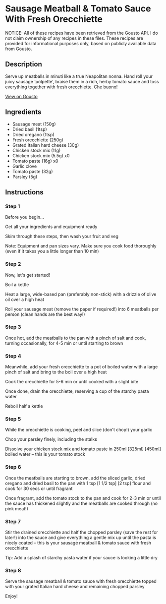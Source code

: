 # Sausage Meatball & Tomato Sauce With Fresh Orecchiette

NOTICE: All of these recipes have been retrieved from the Gousto API. I do not claim ownership of any recipes in these files. These recipes are provided for informational purposes only, based on publicly available data from Gousto.

## Description

Serve up meatballs in minuti like a true Neapolitan nonna. Hand roll your juicy sausage ‘polpette’, braise them in a rich, herby tomato sauce and toss everything together with fresh orecchiette. Che buono!

[View on Gousto](https://www.gousto.co.uk/recipes/cookbook/sausage-meatball-tomato-sauce-with-fresh-orecchiette)

## Ingredients

- Sausage meat (150g)
- Dried basil (1tsp)
- Dried oregano (1tsp)
- Fresh orecchiette (250g)
- Grated Italian hard cheese (30g)
- Chicken stock mix (11g)
- Chicken stock mix (5.5g) x0
- Tomato paste (16g) x0
- Garlic clove
- Tomato paste (32g)
- Parsley (5g)

## Instructions


### Step 1

Before you begin...

Get all your ingredients and equipment ready

Skim through these steps, then wash your fruit and veg

Note: Equipment and pan sizes vary. Make sure you cook food thoroughly (even if it takes you a little longer than 10 min)


### Step 2

Now, let's get started!

Boil a kettle

Heat a large, wide-based pan (preferably non-stick) with a drizzle of olive oil over a high heat

Roll your sausage meat (remove the paper if required!) into 6<span class="text-danger"> </span>meatballs per person (clean hands are the best way!)


### Step 3

Once hot, add the meatballs to the pan with a pinch of salt and cook, turning occasionally, for 4-5 min or until starting to brown


### Step 4

Meanwhile, add your fresh orecchiette to a pot of boiled water with a large pinch of salt and bring to the boil over a high heat

Cook the orecchiette for 5-6 min or until cooked with a slight bite

Once done, drain the orecchiette, reserving a cup of the starchy pasta water

Reboil half a kettle


### Step 5

While the orecchiette is cooking, peel and slice (don't chop!) your garlic

Chop your parsley finely, including the stalks

Dissolve your chicken stock mix and tomato paste in 250ml<span class="text-purple"> [325ml]</span> <span class="text-danger">[450ml]</span> boiled water – this is your tomato stock


### Step 6

Once the meatballs are starting to brown, add the sliced garlic, dried oregano and dried basil to the pan with 1 tsp <span class="text-purple">[1 1/2 tsp]</span> <span class="text-danger">[2 tsp] </span>flour and cook for 30 secs or until fragrant

Once fragrant, add the tomato stock to the pan and cook for 2-3 min or until the sauce has thickened slightly and the meatballs are cooked through (no pink meat!)


### Step 7

Stir the drained orecchiette and half the chopped parsley (save the rest for later!) into the sauce and give everything a gentle mix up until the pasta is nicely coated – this is your sausage meatball & tomato sauce with fresh orecchiette

Tip: Add a splash of starchy pasta water if your sauce is looking a little dry

### Step 8

Serve the sausage meatball & tomato sauce with fresh orecchiette topped with your grated Italian hard cheese and remaining chopped parsley

Enjoy!

